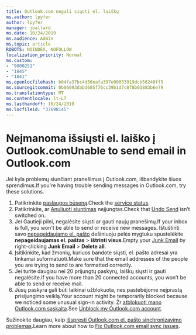 ```yaml
---
title: Outlook.com negali siųsti el. laiškų
ms.author: lpyfer
author: lpyfer
manager: joallard
ms.date: 10/24/2019
ms.audience: Admin
ms.topic: article
ROBOTS: NOINDEX, NOFOLLOW
localization_priority: Normal
ms.custom:
- "9000251"
- "1845"
- "1841"
ms.openlocfilehash: b04fa37bc4d56eafa397e00033919dcb56240ff5
ms.sourcegitcommit: 0b06093dabd685f76cc39b1d7c0f8b03883b6e79
ms.translationtype: MT
ms.contentlocale: lt-LT
ms.lasthandoff: 10/24/2019
ms.locfileid: "37698145"
---
```

# <a name="unable-to-send-email-in-outlookcom"></a><span data-ttu-id="2109b-102">Neįmanoma išsiųsti el. laiško į Outlook.com</span><span class="sxs-lookup"><span data-stu-id="2109b-102">Unable to send email in Outlook.com</span></span>

<span data-ttu-id="2109b-103">Jei kyla problemų siunčiant pranešimus į Outlook.com, išbandykite šiuos sprendimus.</span><span class="sxs-lookup"><span data-stu-id="2109b-103">If you're having trouble sending messages in Outlook.com, try these solutions.</span></span>

1. <span data-ttu-id="2109b-104">Patikrinkite [paslaugos būseną](https://go.microsoft.com/fwlink/p/?linkid=837482).</span><span class="sxs-lookup"><span data-stu-id="2109b-104">Check the [service status](https://go.microsoft.com/fwlink/p/?linkid=837482).</span></span> 
2. <span data-ttu-id="2109b-105">Patikrinkite, ar [Anuliuoti siuntimas](https://outlook.live.com/mail/options/mail/messageContent/undoSend) neįjungtas.</span><span class="sxs-lookup"><span data-stu-id="2109b-105">Check that [Undo Send](https://outlook.live.com/mail/options/mail/messageContent/undoSend) isn’t switched on.</span></span>
3. <span data-ttu-id="2109b-106">Jei Gautieji pilni, negalėsite siųsti ar gauti naujų pranešimų.</span><span class="sxs-lookup"><span data-stu-id="2109b-106">If your inbox is full, you won't be able to send or receive new messages.</span></span> <span data-ttu-id="2109b-107">Ištuštinti savo [nepageidaujamo el. pašto](https://outlook.live.com/mail/junkemail) dešiniuoju pelės mygtuku spustelėkite **nepageidaujamas el. paštas** > **ištrinti visus**.</span><span class="sxs-lookup"><span data-stu-id="2109b-107">Empty your [Junk Email](https://outlook.live.com/mail/junkemail) by right-clicking **Junk Email** > **Delete all**.</span></span>
4. <span data-ttu-id="2109b-108">Įsitikinkite, kad žmonių, kuriuos bandote siųsti, el. pašto adresai yra tinkamai suformatuoti.</span><span class="sxs-lookup"><span data-stu-id="2109b-108">Make sure that the email addresses of the people you are trying to send to are formatted correctly.</span></span>
5. <span data-ttu-id="2109b-109">Jei turite daugiau nei 20 prijungtų paskyrų, laiškų siųsti ir gauti negalėsite.</span><span class="sxs-lookup"><span data-stu-id="2109b-109">If you have more than 20 connected accounts, you won’t be able to send or receive mail.</span></span>
6. <span data-ttu-id="2109b-110">Jūsų paskyra gali būti laikinai užblokuota, nes pastebėjome neįprastą prisijungimo veiklą.</span><span class="sxs-lookup"><span data-stu-id="2109b-110">Your account might be temporarily blocked because we noticed some unusual sign-in activity.</span></span> <span data-ttu-id="2109b-111">Žr [atblokuoti mano Outlook.com sąskaitą](https://support.office.com/article/f4ad2701-d166-4d8b-8a6a-9af2a1f8a4c4).</span><span class="sxs-lookup"><span data-stu-id="2109b-111">See [Unblock my Outlook.com account](https://support.office.com/article/f4ad2701-d166-4d8b-8a6a-9af2a1f8a4c4).</span></span>

<span data-ttu-id="2109b-112">Sužinokite daugiau, kaip [išspręsti Outlook.com el. pašto sinchronizavimo problemas](https://support.office.com/article/d39e3341-8d79-4bf1-b3c7-ded602233642).</span><span class="sxs-lookup"><span data-stu-id="2109b-112">Learn more about how to [Fix Outlook.com email sync issues](https://support.office.com/article/d39e3341-8d79-4bf1-b3c7-ded602233642).</span></span>